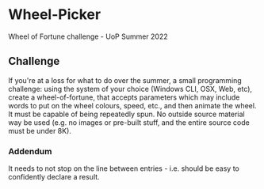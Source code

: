 # Wheel-Picker
Wheel of Fortune challenge - UoP Summer 2022

## Challenge
If you're at a loss for what to do over the summer, a small programming challenge:
using the system of your choice (Windows CLI, OSX, Web, etc), create a wheel-of-fortune,
that accepts parameters which may include words to put on the wheel colours, speed, etc.,
and then animate the wheel.  It must be capable of being repeatedly spun.
No outside source material way be used
(e.g. no images or pre-built stuff, and the entire source code must be under 8K).

### Addendum
It needs to not stop on the line between entries - i.e. should be easy to confidently declare a result.
